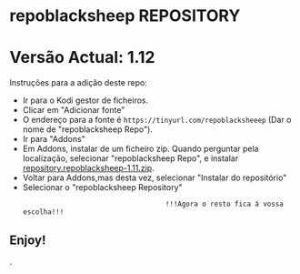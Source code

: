 # repoblacksheep REPOSITORY
# Versão Actual: 1.12

Instruções para a adição deste repo:


<p align="left">
  <ul>
    <li>Ir para o Kodi gestor de ficheiros.</li>
    <li>Clicar em "Adicionar fonte"</li>
    <li>O endereço para a fonte é <code>https://tinyurl.com/repoblacksheeep</code> (Dar o nome de "repoblacksheep Repo").</li>
    <li>Ir para "Addons"</li>
    <li>Em Addons, instalar de um ficheiro zip. Quando perguntar pela localização, selecionar "repoblacksheep Repo", e instalar <a href="repository.repoblacksheep-1.11.zip">repository.repoblacksheep-1.11.zip</a>.</li>
    <li>Voltar para Addons,mas desta vez, selecionar "Instalar do repositório"</li>
    <li>Selecionar o "repoblacksheep Repository"</li>
    
                                       !!!Agora o resto fica á vossa escolha!!!
  </ul>
</p>

## Enjoy!

.
